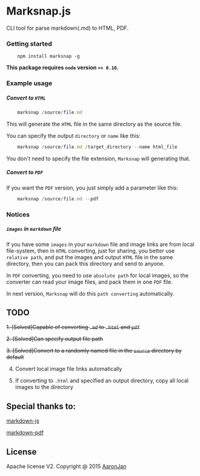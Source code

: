 # Marksnap.js
CLI tool for parse markdown(.md) to HTML, PDF.

### Getting started

```
    npm install marksnap -g
```

**This package requires `node` version `>= 0.10`.**

### Example usage

##### Convert to `HTML`

```javascript
    marksnap /source/file.md
```

This will generate the `HTML` file in the same directory as the source file.

You can specify the output `directory` or `name` like this:

```javascript
    marksnap /source/file.md /target_directory --name html_file
```

You don't need to specify the file extension, `Marksnap` will generating that.

##### Convert to `PDF`

If you want the `PDF` version, you just simply add a parameter like this:

```javascript
    marksnap /source/file.md --pdf
```

### Notices

##### `images` in `markdown` file

If you have some `images` in your `markdown` file and image links are from
local file-system, then in `HTML` converting, just for sharing, you better use
`relative path`, and put the images and output `HTML` file in the same
directory, then you can pack this directory and send to anyone.

In `PDF` converting, you need to use `absolute path` for local images, so the
converter can read your image files, and pack them in one `PDF` file.

In next version, `Marksnap` will do this `path converting` automatically.


## TODO

~~1. [Solved]Capable of converting `.md` to `.html` and `pdf`~~

~~2. [Solved]Can specify output file path~~

~~3. [Solved]Convert to a randomly named file in the `source` directory by default~~

4. Convert local image file links automatically

5. If converting to `.html` and specified an output directory, copy all local
images to the directory

## Special thanks to:

[markdown-js](https://github.com/evilstreak/markdown-js)

[markdown-pdf](https://github.com/alanshaw/markdown-pdf)


## License

Apache license V2. Copyright @ 2015 [AaronJan](https://github.com/AaronJan)

